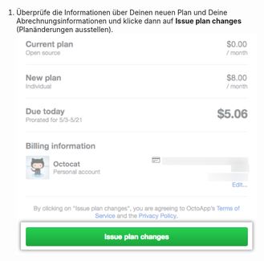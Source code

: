 1. Überprüfe die Informationen über Deinen neuen Plan und Deine Abrechnungsinformationen und klicke dann auf **Issue plan changes** (Planänderungen ausstellen). ![Zusammenfassung Deines alten Plans, neuen Plans und Abrechnungsinformationen und Schaltfläche „Issue plan changes" (Planänderungen ausstellen)](/assets/images/help/marketplace/marketplace-issue-plan-changes.png)
